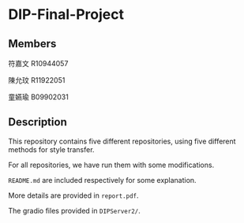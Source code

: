 # DIP-Final-Project

## Members
符嘉文 R10944057

陳允玟 R11922051

童嬿瑜 B09902031

## Description
This repository contains five different repositories, using five different methods for style transfer.

For all repositories, we have run them with some modifications.

`README.md` are included respectively for some explanation.

More details are provided in  `report.pdf`.

The gradio files provided in `DIPServer2/`.